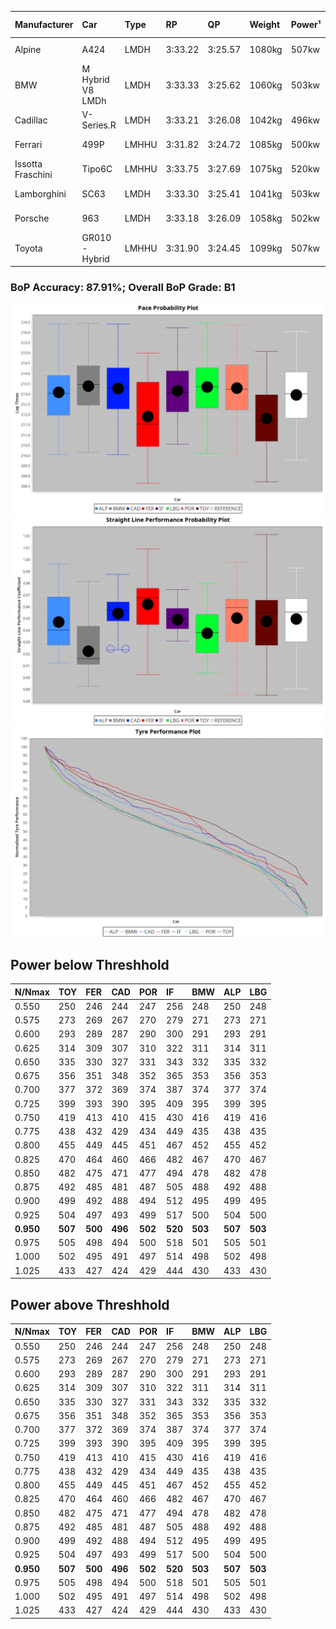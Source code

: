| Manufacturer      | Car              | Type  | RP      | QP      | Weight | Power¹ | Threshhold | PINC | Power² | E/Stint | AVG Vmax            | FDS    | RDLC | L/Stint | BOP-Grade | ModelAccuracy | ModelPoints | Match%  |
| :---------------- | :--------------- | :---- | :------ | :------ | :----- | :----- | :--------- | :--- | :----- | :------ | :------------------ | :----- | :--- | :------ | :-------- | :------------ | :---------- | :------ |
| Alpine            | A424             | LMDH  | 3:33.22 | 3:25.57 | 1080kg | 507kw  | 210.0kph   | 0%   | 507kw  | 903MJ   | 322.72kph-343.77kph | -      | 0.98 | 12      | ~A1       | 81.46%        | 523         | 98.79%  |
| BMW               | M Hybrid V8 LMDh | LMDH  | 3:33.33 | 3:25.62 | 1060kg | 503kw  | 210.0kph   | 0%   | 503kw  | 890MJ   | 319.39kph-343.56kph | -      | 1.01 | 12      | ~A1       | 98.60%        | 1690        | 95.73%  |
| Cadillac          | V-Series.R       | LMDH  | 3:33.21 | 3:26.08 | 1042kg | 496kw  | 210.0kph   | 0%   | 496kw  | 872MJ   | 318.62kph-343.57kph | -      | 1.02 | 12      | +A2       | 98.38%        | 1765        | 90.63%  |
| Ferrari           | 499P             | LMHHU | 3:31.82 | 3:24.72 | 1085kg | 500kw  | 210.0kph   | 0%   | 500kw  | 885MJ   | 321.64kph-344.56kph | 190kph | 1.01 | 12      | -C2       | 92.24%        | 2247        | 74.41%  |
| Issotta Fraschini | Tipo6C           | LMHHU | 3:33.75 | 3:27.69 | 1075kg | 520kw  | 210.0kph   | 0%   | 520kw  | 922MJ   | 326.22kph-337.13kph | 190kph | 1.03 | 12      | +C1       | 66.67%        | 96          | 77.56%  |
| Lamborghini       | SC63             | LMDH  | 3:33.30 | 3:25.41 | 1041kg | 503kw  | 210.0kph   | 0%   | 503kw  | 884MJ   | 322.28kph-340.98kph | -      | 1.05 | 12      | +B1       | 96.77%        | 419         | 86.82%  |
| Porsche           | 963              | LMDH  | 3:33.18 | 3:26.09 | 1058kg | 502kw  | 210.0kph   | 0%   | 502kw  | 888MJ   | 320.11kph-344.12kph | -      | 1.00 | 12      | ~A1       | 96.81%        | 5438        | 100.00% |
| Toyota            | GR010 - Hybrid   | LMHHU | 3:31.90 | 3:24.45 | 1099kg | 507kw  | 210.0kph   | 0%   | 507kw  | 903MJ   | 318.80kph-351.47kph | 190kph | 1.00 | 12      | -C1       | 86.04%        | 1751        | 79.36%  |

### BoP Accuracy: 87.91%; Overall BoP Grade: B1
![](BOP/WEC2024/LEMANS/BASIC/IMG/ACOMETHOD.png)![](BOP/WEC2024/LEMANS/BASIC/IMG/ACOMETHOD_sp.png)![](BOP/WEC2024/LEMANS/BASIC/IMG/ACOMETHOD_tw.png)
## Power below Threshhold
|N/Nmax|TOY|FER|CAD|POR|IF|BMW|ALP|LBG|
|:-|:-|:-|:-|:-|:-|:-|:-|:-|
|0.550|250|246|244|247|256|248|250|248|
|0.575|273|269|267|270|279|271|273|271|
|0.600|293|289|287|290|300|291|293|291|
|0.625|314|309|307|310|322|311|314|311|
|0.650|335|330|327|331|343|332|335|332|
|0.675|356|351|348|352|365|353|356|353|
|0.700|377|372|369|374|387|374|377|374|
|0.725|399|393|390|395|409|395|399|395|
|0.750|419|413|410|415|430|416|419|416|
|0.775|438|432|429|434|449|435|438|435|
|0.800|455|449|445|451|467|452|455|452|
|0.825|470|464|460|466|482|467|470|467|
|0.850|482|475|471|477|494|478|482|478|
|0.875|492|485|481|487|505|488|492|488|
|0.900|499|492|488|494|512|495|499|495|
|0.925|504|497|493|499|517|500|504|500|
|**0.950**|**507**|**500**|**496**|**502**|**520**|**503**|**507**|**503**|
|0.975|505|498|494|500|518|501|505|501|
|1.000|502|495|491|497|514|498|502|498|
|1.025|433|427|424|429|444|430|433|430|

## Power above Threshhold
|N/Nmax|TOY|FER|CAD|POR|IF|BMW|ALP|LBG|
|:-|:-|:-|:-|:-|:-|:-|:-|:-|
|0.550|250|246|244|247|256|248|250|248|
|0.575|273|269|267|270|279|271|273|271|
|0.600|293|289|287|290|300|291|293|291|
|0.625|314|309|307|310|322|311|314|311|
|0.650|335|330|327|331|343|332|335|332|
|0.675|356|351|348|352|365|353|356|353|
|0.700|377|372|369|374|387|374|377|374|
|0.725|399|393|390|395|409|395|399|395|
|0.750|419|413|410|415|430|416|419|416|
|0.775|438|432|429|434|449|435|438|435|
|0.800|455|449|445|451|467|452|455|452|
|0.825|470|464|460|466|482|467|470|467|
|0.850|482|475|471|477|494|478|482|478|
|0.875|492|485|481|487|505|488|492|488|
|0.900|499|492|488|494|512|495|499|495|
|0.925|504|497|493|499|517|500|504|500|
|**0.950**|**507**|**500**|**496**|**502**|**520**|**503**|**507**|**503**|
|0.975|505|498|494|500|518|501|505|501|
|1.000|502|495|491|497|514|498|502|498|
|1.025|433|427|424|429|444|430|433|430|
